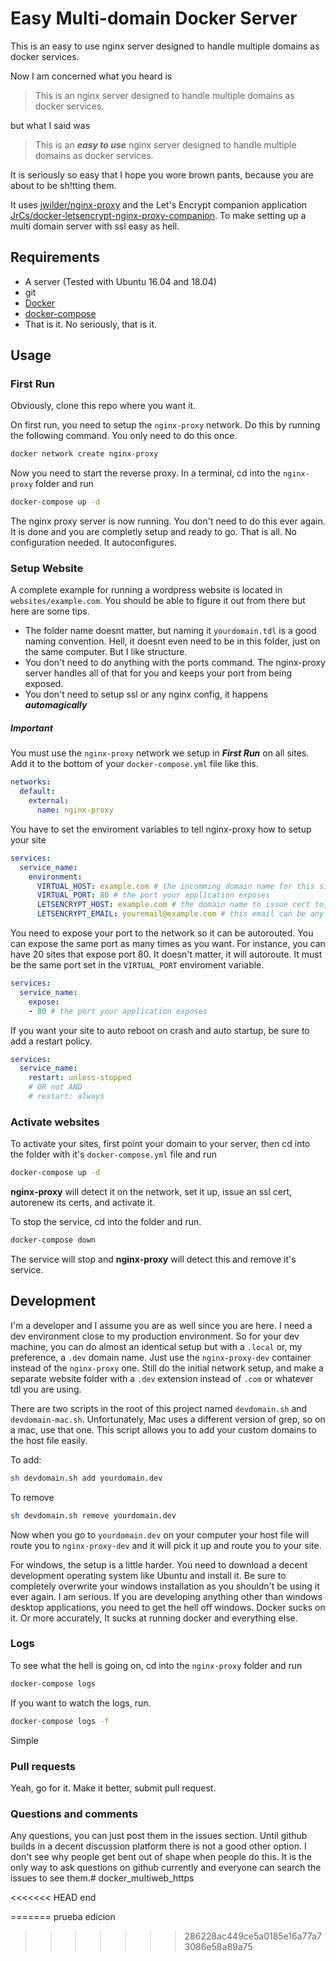 # Easy Multi-domain Docker Server
This is an easy to use nginx server designed to handle multiple domains as docker services. 

Now I am concerned what you heard is 

> This is an nginx server designed to handle multiple domains as docker services.

but what I said was 

>This is an ***easy to use*** nginx server designed to handle multiple domains as docker services.

It is seriously so easy that I hope you wore brown pants, because you are about to be sh!tting them.

It uses 
[jwilder/nginx-proxy](https://github.com/jwilder/nginx-proxy "nginx-proxy") and the Let's Encrypt companion application
[JrCs/docker-letsencrypt-nginx-proxy-companion](https://github.com/JrCs/docker-letsencrypt-nginx-proxy-companion "letsencrypt-nginx-proxy-companion").
To make setting up a multi domain server with ssl easy as hell.

## Requirements
* A server (Tested with Ubuntu 16.04 and 18.04)
* git
* [Docker](https://www.docker.com/ "Docker")
* [docker-compose](https://docs.docker.com/compose/install/ "Install Docker Compose")
* That is it. No seriously, that is it.

## Usage

### First Run
Obviously, clone this repo where you want it. 

On first run, you need to setup the `nginx-proxy` network. Do this by running the following command. You only need to do this once.
```bash
docker network create nginx-proxy
```

Now you need to start the reverse proxy. In a terminal, cd into the `nginx-proxy` folder and run
```bash
docker-compose up -d
```

The nginx proxy server is now running. You don't need to do this ever again. It is done and you are completly setup and ready
to go. That is all. No configuration needed. It autoconfigures.

### Setup Website
A complete example for running a wordpress website is located in `websites/example.com`. You should be able to figure it out from
there but here are some tips. 

* The folder name doesnt matter, but naming it `yourdomain.tdl` is a good naming convention. Hell, it doesnt even need to be in this
folder, just on the same computer. But I like structure.
* You don't need to do anything with the ports command. The nginx-proxy server handles all of that for you and keeps your port from being exposed.
* You don't need to setup ssl or any nginx config, it happens ***automagically***

##### Important

You must use the `nginx-proxy` network we setup in ***First Run*** on all sites. Add it to the bottom of your
`docker-compose.yml` file like this.
```yaml
networks:
  default:
    external:
      name: nginx-proxy
```

You have to set the enviroment variables to tell nginx-proxy how to setup your site
```yaml
services:
  service_name:
    environment:
      VIRTUAL_HOST: example.com # the incomming domain name for this site
      VIRTUAL_PORT: 80 # the port your application exposes
      LETSENCRYPT_HOST: example.com # the domain name to issue cert to, same as VIRTUAL_HOST
      LETSENCRYPT_EMAIL: youremail@example.com # this email can be any of your emails. Not domain specific
```

You need to expose your port to the network so it can be autorouted. You can expose the same port as many times as you want.
For instance, you can have 20 sites that expose port 80. It doesn't matter, it will autoroute. It must be the same port
set in the `VIRTUAL_PORT` enviroment variable.
```yaml
services:
  service_name:
    expose:
    - 80 # the port your application exposes
```

If you want your site to auto reboot on crash and auto startup, be sure to add a restart policy.
```yaml
services:
  service_name:
    restart: unless-stopped
    # OR not AND
    # restart: always
```

### Activate websites
To activate your sites, first point your domain to your server, then cd into the folder with it's `docker-compose.yml` file and run
```bash
docker-compose up -d
```
**nginx-proxy** will detect it on the network, set it up, issue an ssl cert, autorenew its certs, and activate it.

To stop the service, cd into the folder and run.
```bash
docker-compose down
```
The service will stop and **nginx-proxy** will detect this and remove it's service.


## Development
I'm a developer and I assume you are as well since you are here. I need a dev environment close to
my production environment. So for your dev machine, you can do almost an identical setup but with a 
`.local` or, my preference, a `.dev` domain name. Just use the `nginx-proxy-dev` container instead of
the `nginx-proxy` one. Still do the initial network setup, and make a separate website folder with a
`.dev` extension instead of `.com` or whatever tdl you are using.

There are two scripts in the root of this project named `devdomain.sh` and `devdomain-mac.sh`.
Unfortunately, Mac uses a different version of grep, so on a mac, use that one. This 
script allows you to add your custom domains to the host file easily.

To add:
```bash
sh devdomain.sh add yourdomain.dev
```

To remove
```bash
sh devdomain.sh remove yourdomain.dev
```

Now when you go to `yourdomain.dev` on your computer your host file will route you to `nginx-proxy-dev` and it will
pick it up and route you to your site.

For windows, the setup is a little harder. You need to download a decent development operating
system like Ubuntu and install it. Be sure to completely overwrite your windows installation
as you shouldn't be using it ever again. I am serious. If you are developing anything other than
windows desktop applications, you need to get the hell off windows. Docker sucks on it. Or more accurately,
It sucks at running docker and everything else. 

### Logs
To see what the hell is going on, cd into the `nginx-proxy` folder and run
```bash
docker-compose logs
```
If you want to watch the logs, run.
```bash
docker-compose logs -f
```
Simple


### Pull requests
Yeah, go for it. Make it better, submit pull request. 

### Questions and comments

Any questions, you can just post them in the issues section. Until github builds in a decent
discussion platform there is not a good other option. I don't see why people get bent out of shape
when people do this. It is the only way to ask questions on github currently and everyone
 can search the issues to see them.# docker_multiweb_https
 
<<<<<<< HEAD
 end

=======
 prueba edicion
>>>>>>> 286228ac449ce5a0185e16a77a73086e58a89a75
